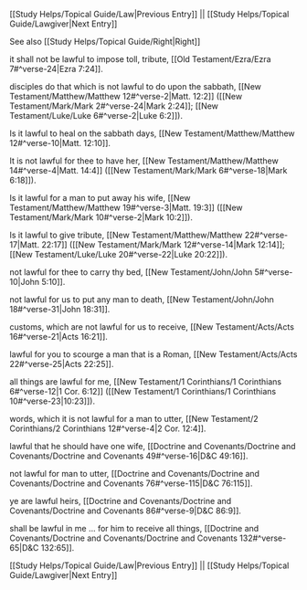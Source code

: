 [[Study Helps/Topical Guide/Law|Previous Entry]]  ||  [[Study Helps/Topical Guide/Lawgiver|Next Entry]]

 See also [[Study Helps/Topical Guide/Right|Right]]

 it shall not be lawful to impose toll, tribute, [[Old Testament/Ezra/Ezra 7#^verse-24|Ezra 7:24]].

 disciples do that which is not lawful to do upon the sabbath, [[New Testament/Matthew/Matthew 12#^verse-2|Matt. 12:2]] ([[New Testament/Mark/Mark 2#^verse-24|Mark 2:24]]; [[New Testament/Luke/Luke 6#^verse-2|Luke 6:2]]).

 Is it lawful to heal on the sabbath days, [[New Testament/Matthew/Matthew 12#^verse-10|Matt. 12:10]].

 It is not lawful for thee to have her, [[New Testament/Matthew/Matthew 14#^verse-4|Matt. 14:4]] ([[New Testament/Mark/Mark 6#^verse-18|Mark 6:18]]).

 Is it lawful for a man to put away his wife, [[New Testament/Matthew/Matthew 19#^verse-3|Matt. 19:3]] ([[New Testament/Mark/Mark 10#^verse-2|Mark 10:2]]).

 Is it lawful to give tribute, [[New Testament/Matthew/Matthew 22#^verse-17|Matt. 22:17]] ([[New Testament/Mark/Mark 12#^verse-14|Mark 12:14]]; [[New Testament/Luke/Luke 20#^verse-22|Luke 20:22]]).

 not lawful for thee to carry thy bed, [[New Testament/John/John 5#^verse-10|John 5:10]].

 not lawful for us to put any man to death, [[New Testament/John/John 18#^verse-31|John 18:31]].

 customs, which are not lawful for us to receive, [[New Testament/Acts/Acts 16#^verse-21|Acts 16:21]].

 lawful for you to scourge a man that is a Roman, [[New Testament/Acts/Acts 22#^verse-25|Acts 22:25]].

 all things are lawful for me, [[New Testament/1 Corinthians/1 Corinthians 6#^verse-12|1 Cor. 6:12]] ([[New Testament/1 Corinthians/1 Corinthians 10#^verse-23|10:23]]).

 words, which it is not lawful for a man to utter, [[New Testament/2 Corinthians/2 Corinthians 12#^verse-4|2 Cor. 12:4]].

 lawful that he should have one wife, [[Doctrine and Covenants/Doctrine and Covenants/Doctrine and Covenants 49#^verse-16|D&C 49:16]].

 not lawful for man to utter, [[Doctrine and Covenants/Doctrine and Covenants/Doctrine and Covenants 76#^verse-115|D&C 76:115]].

 ye are lawful heirs, [[Doctrine and Covenants/Doctrine and Covenants/Doctrine and Covenants 86#^verse-9|D&C 86:9]].

 shall be lawful in me ... for him to receive all things, [[Doctrine and Covenants/Doctrine and Covenants/Doctrine and Covenants 132#^verse-65|D&C 132:65]].

[[Study Helps/Topical Guide/Law|Previous Entry]]  ||  [[Study Helps/Topical Guide/Lawgiver|Next Entry]]